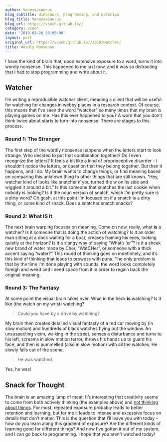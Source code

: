 ```yaml
---
author: Vanessasaurus
blog_subtitle: dinosaurs, programming, and parsnips
blog_title: VanessaSaurus
blog_url: https://vsoch.github.io//
category: vsoch
date: '2019-03-26 05:05:00'
layout: post
original_url: https://vsoch.github.io//2019/watcher/
title: Wordly Nonsense
---
```


<p>I have the kind of brain that, upon extensive exposure to a word, turns it into
wordly nonsense. This happened to me just now, and it was so distracting that I had
to stop programming and write about it.</p>

<h2 id="watcher">Watcher</h2>

<p>I’m writing a reproducible watcher client, meaning a client that will be useful
for watching for changes in webby places in a research context. Of course, this
means that I’ve seen the word “watcher” so many times that my brain is playing
games on me. Has this ever happened to you? A word that you don’t think twice
about starts to turn into nonsense. There are stages to this process.</p>

<h3 id="round-1-the-stranger">Round 1: The Stranger</h3>

<p>The first step of the wordly nonsense happens when the letters start to look strange.
Who decided to put that combination together? Do I even recognize the letters?
It feels a bit like a kind of proprioceptive disorder - I shouldn’t notice the 
letters, or question that they belong together. But then it happens, and I do.
My brain wants to change things, or find meaning based on comparing this unknown
thing to other things that are still known. “Hey, watcher kind of looks like snatcher if you turned the w
on its side and wiggled it around a bit.” Is this someone that snatches the last 
cookie when nobody is looking? Is it the noun version of snatch, which I’m pretty
sure is a dirty word? Oh gosh, at this point I’m focused on if a snatch is a dirty thing,
or some kind of snack. Does a snatcher snatch snacks?</p>

<h3 id="round-2-what-is-it">Round 2: What IS it</h3>

<p>The next brain warping focuses on meaning. Come on now, really, what <strong>is</strong> a watcher? 
Is it someone that is doing the action of watching? Is it an older man sitting
at a dock waiting for a boat, creases framing his eyes, looking quietly at the horizon?
Is it a slangy way of saying “What’s ‘er”? Is it a sheek new brand of water made by
Cher, “WatCHer”, or someone with a thick accent saying “water?” 
This round of thinking goes on indefinitely, and it’s this kind of thinking that 
leads to prowess with puns. The only problem is that by the time I’m done playing
with sounds, the word  looks completely foreigh and weird and I need space from
it in order to regain back the original meaning.</p>

<h3 id="round-3-the-fantasy">Round 3: The Fantasy</h3>

<p>At some point the visual brain takes over. What in the heck <strong>is</strong> watching? 
Is it like (the watch on my wrist) watching?</p>

<blockquote>
  <p>Could you have by a drive by watching?</p>
</blockquote>

<p>My brain then creates detailed visual fantasty of a red car moving by
(in slow motion) and hundreds of black watches flying out the window. An 
unsuspecting vicim, walking in the street, senses a disturbance and turns to his
left, screams in slow motion terror, throws his hands up to guard his face, and
then is pummelled (also in slow motion) with all the watches. He slowly falls 
out of the scene.</p>

<blockquote>
  <p>He was watched.</p>
</blockquote>

<p>Yes, he was!</p>

<h2 id="snack-for-thought">Snack for Thought</h2>

<p>The brain is an amazing lump of meat. It’s interesting that 
creativity seems to come from both actively thinking (the examples above) and
<a href="https://www.reddit.com/r/Showerthoughts/">not thinking about things</a>. For most,
repeated exposure probably leads to better retention and learning, but for me it
leads to intense and excessive focus on details that don’t matter. This is the
question that I’ll leave you with today - how do you learn along this gradient of 
exposure? Are the different kinds of learning good for different things?
And now I’ve gotten it out of my system, and I can go back to programming. I
hope that you aren’t watched today!</p>